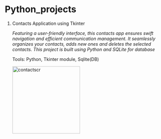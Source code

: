 # Python_projects

1. Contacts Application using Tkinter
   
   *Featuring a user-friendly interface, this contacts app ensures swift navigation and efficient communication management.
   It seamlessly organizes your contacts, adds new ones and deletes the selected contacts.
   This project is built using Python and SQLite for database*
   
   Tools: Python, Tkinter module, Sqlite(DB)
   
   <img width="212" alt="contactscr" src="https://github.com/Yashovardhan15/Python_projects/assets/65111512/4bac98a3-4d5a-468b-96a8-2d23d816f275">
